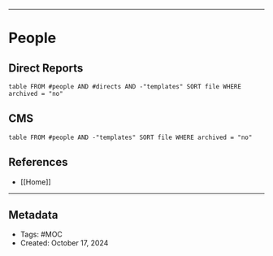 ___
# People

## Direct Reports
```dataview
table FROM #people AND #directs AND -"templates" SORT file WHERE archived = "no"
```
## CMS
```dataview
table FROM #people AND -"templates" SORT file WHERE archived = "no"
```

## References
- [[Home]]
___
## Metadata
- Tags: #MOC
- Created: October 17, 2024


